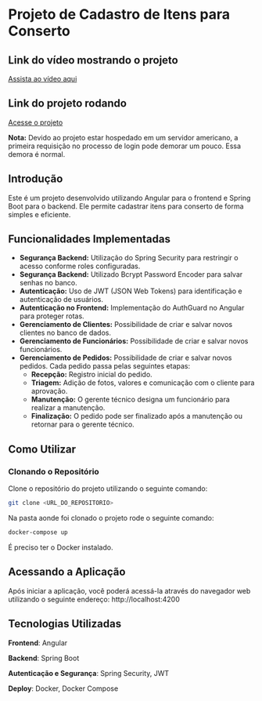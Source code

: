 # Projeto de Cadastro de Itens para Conserto

## Link do vídeo mostrando o projeto

[Assista ao vídeo aqui](https://youtu.be/nPaErDVJcr8)

## Link do projeto rodando

[Acesse o projeto](https://betha-cadastros.netlify.app/)

**Nota:** Devido ao projeto estar hospedado em um servidor americano, a primeira requisição no processo de login pode demorar um pouco. Essa demora é normal.

## Introdução

Este é um projeto desenvolvido utilizando Angular para o frontend e Spring Boot para o backend. Ele permite cadastrar itens para conserto de forma simples e eficiente.

## Funcionalidades Implementadas

- **Segurança Backend:** Utilização do Spring Security para restringir o acesso conforme roles configuradas.
- **Segurança Backend:** Utilizado Bcrypt Password Encoder para salvar senhas no banco.
- **Autenticação:** Uso de JWT (JSON Web Tokens) para identificação e autenticação de usuários.
- **Autenticação no Frontend:** Implementação do AuthGuard no Angular para proteger rotas.
- **Gerenciamento de Clientes:** Possibilidade de criar e salvar novos clientes no banco de dados.
- **Gerenciamento de Funcionários:** Possibilidade de criar e salvar novos funcionários.
- **Gerenciamento de Pedidos:** Possibilidade de criar e salvar novos pedidos. Cada pedido passa pelas seguintes etapas:
  - **Recepção:** Registro inicial do pedido.
  - **Triagem:** Adição de fotos, valores e comunicação com o cliente para aprovação.
  - **Manutenção:** O gerente técnico designa um funcionário para realizar a manutenção.
  - **Finalização:** O pedido pode ser finalizado após a manutenção ou retornar para o gerente técnico.

## Como Utilizar

### Clonando o Repositório

Clone o repositório do projeto utilizando o seguinte comando:

```sh
git clone <URL_DO_REPOSITORIO>
```
Na pasta aonde foi clonado o projeto rode o seguinte comando:
```sh
docker-compose up
```
É preciso ter o Docker instalado.

## Acessando a Aplicação

Após iniciar a aplicação, você poderá acessá-la através do navegador web utilizando o seguinte endereço:
http://localhost:4200

## Tecnologias Utilizadas

**Frontend**: Angular

**Backend**: Spring Boot

**Autenticação e Segurança**: Spring Security, JWT

**Deploy**: Docker, Docker Compose
